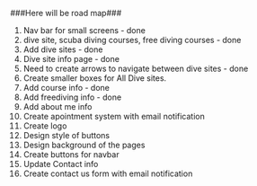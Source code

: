 ###Here will be road map###

1. Nav bar for small screens - done
2. dive site, scuba diving courses, free diving courses - done
3. Add dive sites - done
4. Dive site info page - done
5. Need to create arrows to navigate between dive sites - done
6. Create smaller boxes for All Dive sites.
7. Add course info - done
8. Add freediving info - done
9. Add about me info 
10. Create apointment system with email notification
11. Create logo
12. Design style of buttons
13. Design background of the pages
14. Create buttons for navbar
15. Update Contact info
16. Create contact us form with email notification
